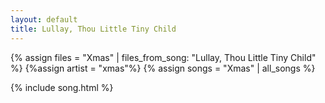 ```yaml
---
layout: default
title: Lullay, Thou Little Tiny Child
---
```


{% assign files = "Xmas" | files_from_song: "Lullay, Thou Little Tiny Child" %}
{%assign artist = "xmas"%}
{% assign songs = "Xmas" | all_songs %}

 
{% include song.html %}